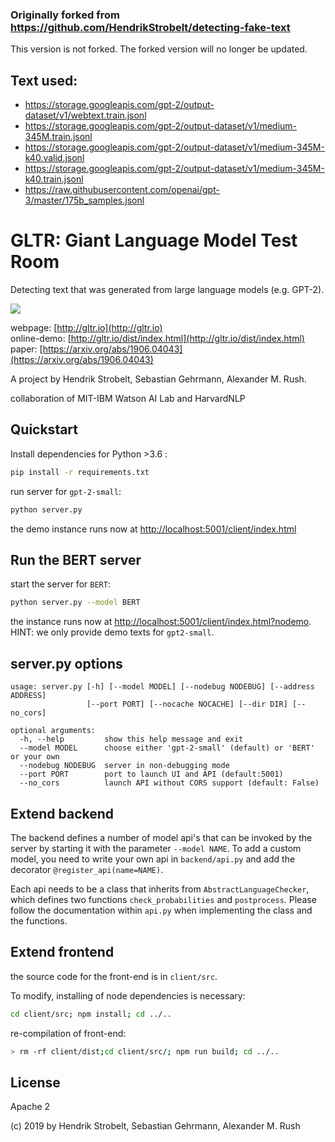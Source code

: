 ### Originally forked from https://github.com/HendrikStrobelt/detecting-fake-text
This version is not forked. The forked version will no longer be updated.

## Text used:
- https://storage.googleapis.com/gpt-2/output-dataset/v1/webtext.train.jsonl
- https://storage.googleapis.com/gpt-2/output-dataset/v1/medium-345M.train.jsonl
- https://storage.googleapis.com/gpt-2/output-dataset/v1/medium-345M-k40.valid.jsonl
- https://storage.googleapis.com/gpt-2/output-dataset/v1/medium-345M-k40.train.jsonl
- https://raw.githubusercontent.com/openai/gpt-3/master/175b_samples.jsonl

# GLTR: Giant Language Model Test Room
Detecting text that was generated from large language models (e.g. GPT-2).

<a href='http://gltr.io'>
  <img src='figs/overview.png' >
</a>



webpage: [http://gltr.io](http://gltr.io)<br>
online-demo: [http://gltr.io/dist/index.html](http://gltr.io/dist/index.html)<br>
paper: [https://arxiv.org/abs/1906.04043](https://arxiv.org/abs/1906.04043) 

A project by Hendrik Strobelt, Sebastian Gehrmann, Alexander M. Rush.

collaboration of MIT-IBM Watson AI Lab and HarvardNLP

## Quickstart

Install dependencies for Python >3.6 :

```bash
pip install -r requirements.txt
```

run server for `gpt-2-small`:

```bash
python server.py

```

the demo instance runs now at [http://localhost:5001/client/index.html](http://localhost:5001/client/index.html)

## Run the BERT server

start the server for `BERT`:
```bash
python server.py --model BERT
```

the instance runs now at [http://localhost:5001/client/index.html?nodemo](http://localhost:5001/client/index.html?nodemo). HINT: we only provide demo texts for `gpt2-small`.


## server.py options

```
usage: server.py [-h] [--model MODEL] [--nodebug NODEBUG] [--address ADDRESS]
                 [--port PORT] [--nocache NOCACHE] [--dir DIR] [--no_cors]

optional arguments:
  -h, --help         show this help message and exit
  --model MODEL		 choose either 'gpt-2-small' (default) or 'BERT' or your own
  --nodebug NODEBUG  server in non-debugging mode
  --port PORT	     port to launch UI and API (default:5001)
  --no_cors          launch API without CORS support (default: False)

```


## Extend backend

The backend defines a number of model api's that can be invoked by the server by starting it with the parameter `--model NAME`. To add a custom model, you need to write your own api in `backend/api.py` and add the decorator `@register_api(name=NAME)`.

Each api needs to be a class that inherits from `AbstractLanguageChecker`, which defines two functions `check_probabilities` and `postprocess`. Please follow the documentation within `api.py` when implementing the class and the functions.


## Extend frontend
the source code for the front-end is in `client/src`.

To modify, installing of node dependencies is necessary:

```bash
cd client/src; npm install; cd ../..
```
re-compilation of front-end:

```bash
> rm -rf client/dist;cd client/src/; npm run build; cd ../..
```

## License

Apache 2

(c) 2019 by Hendrik Strobelt, Sebastian Gehrmann, Alexander M. Rush







